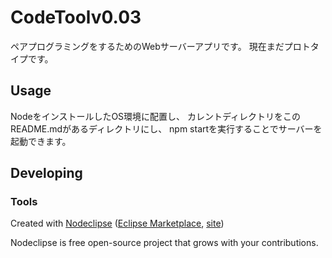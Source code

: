 

# CodeToolv0.03
ペアプログラミングをするためのWebサーバーアプリです。
現在まだプロトタイプです。

## Usage
NodeをインストールしたOS環境に配置し、
カレントディレクトリをこのREADME.mdがあるディレクトリにし、
npm startを実行することでサーバーを起動できます。

## Developing

### Tools

Created with [Nodeclipse](https://github.com/Nodeclipse/nodeclipse-1)
 ([Eclipse Marketplace](http://marketplace.eclipse.org/content/nodeclipse), [site](http://www.nodeclipse.org))   


Nodeclipse is free open-source project that grows with your contributions.
